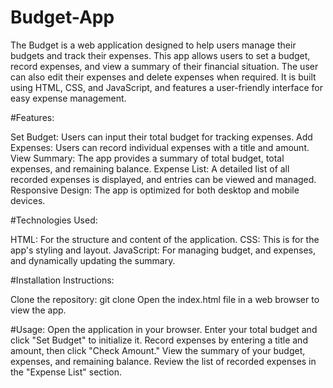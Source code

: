 # Budget-App
The Budget is a web application designed to help users manage their budgets and track their expenses. This app allows users to set a budget, record expenses, and view a summary of their financial situation. The user can also edit their expenses and delete expenses when required. It is built using HTML, CSS, and JavaScript, and features a user-friendly interface for easy expense management.

#Features:

Set Budget: Users can input their total budget for tracking expenses.
Add Expenses: Users can record individual expenses with a title and amount.
View Summary: The app provides a summary of total budget, total expenses, and remaining balance.
Expense List: A detailed list of all recorded expenses is displayed, and entries can be viewed and managed.
Responsive Design: The app is optimized for both desktop and mobile devices.

#Technologies Used:

HTML: For the structure and content of the application.
CSS: This is for the app's styling and layout.
JavaScript: For managing budget, and expenses, and dynamically updating the summary.

#Installation Instructions:

Clone the repository: git clone <repository-url>
Open the index.html file in a web browser to view the app.

#Usage:
Open the application in your browser.
Enter your total budget and click "Set Budget" to initialize it.
Record expenses by entering a title and amount, then click "Check Amount."
View the summary of your budget, expenses, and remaining balance.
Review the list of recorded expenses in the "Expense List" section.
